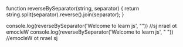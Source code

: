 function reverseBySeparator(string, separator) {
  return string.split(separator).reverse().join(separator);
}


console.log(reverseBySeparator('Welcome to learn js', "")) //sj nrael ot emocleW
console.log(reverseBySeparator('Welcome to learn js', " ")) //emocleW ot nrael sj


